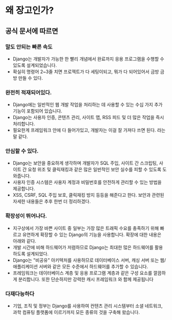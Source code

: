 # 왜 장고인가?
## 공식 문서에 따르면
### 말도 안되는 빠른 속도
- Django는 개발자가 가능한 한 빨리 개념에서 완료까지 응용 프로그램을 수행할 수 있도록 설계되었습니다.
- 확실히 명령어 2~3줄 치면 프로젝트가 다 세팅이되고, 뭐가 다 되어있어서 금방 금방 만들 수 있다.
### 완전히 적재되어있다.
- Django에는 일반적인 웹 개발 작업을 처리하는 데 사용할 수 있는 수십 가지 추가 기능이 포함되어 있습니다.
- Django는 사용자 인증, 콘텐츠 관리, 사이트 맵, RSS 피드 및 더 많은 작업을 즉시 처리합니다.
- 필요한게 프레임워크 안에 다 들어가있고, 개발자는 이걸 잘 가져다 쓰면 된다. 라는 말 같다.
### 안심할 수 있다.
- Django는 보안을 중요하게 생각하며 개발자가 SQL 주입, 사이트 간 스크립팅, 사이트 간 요청 위조 및 클릭재킹과 같은 많은 일반적인 보안 실수를 피할 수 있도록 도와줍니다.
- 사용자 인증 시스템은 사용자 계정과 비밀번호를 안전하게 관리할 수 있는 방법을 제공합니다.
- XSS, CSRF, SQL 주입 보호, 클릭재킹 방지 등등을 해준다고 한다. 보안과 관련된 자세한 내용들은 추후 한번 더 정리하겠다.
### 확장성이 뛰어나다.  
- 지구상에서 가장 바쁜 사이트 중 일부는 가장 많은 트래픽 수요를 충족하기 위해 빠르고 유연하게 확장할 수 있는 Django의 기능을 사용합니다. 확장에 대한 내용은 아래와 같다.
- 개발 시간에 비해 하드웨어가 저렴하므로 Django는 최대한 많은 하드웨어를 활용하도록 설계되었다.
- Django는 "비공유" 아키텍처를 사용하므로 데이터베이스 서버, 캐싱 서버 또는 웹/애플리케이션 서버와 같은 모든 수준에서 하드웨어를 추가할 수 있습니다.
- 프레임워크는 데이터베이스 계층 및 응용 프로그램 계층과 같은 구성 요소를 깔끔하게 분리합니다. 또한 단순하지만 강력한 캐시 프레임워크 와 함께 제공됩니다
### 다재다능하다
- 기업, 조직 및 정부는 Django를 사용하여 컨텐츠 관리 시스템부터 소셜 네트워크, 과학 컴퓨팅 플랫폼에 이르기까지 모든 종류의 것을 구축해 왔습니다.
